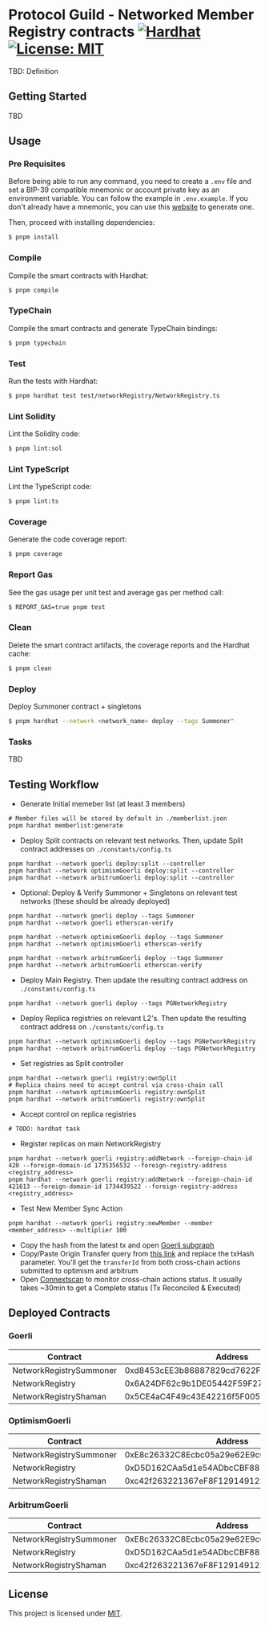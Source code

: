 # Protocol Guild - Networked Member Registry contracts [![Hardhat][hardhat-badge]][hardhat] [![License: MIT][license-badge]][license]

[hardhat]: https://hardhat.org/
[hardhat-badge]: https://img.shields.io/badge/Built%20with-Hardhat-FFDB1C.svg
[license]: https://opensource.org/licenses/MIT
[license-badge]: https://img.shields.io/badge/License-MIT-blue.svg

TBD: Definition

## Getting Started

TBD

## Usage

### Pre Requisites

Before being able to run any command, you need to create a `.env` file and set a BIP-39 compatible mnemonic or account private key as an
environment variable. You can follow the example in `.env.example`. If you don't already have a mnemonic, you can use
this [website](https://iancoleman.io/bip39/) to generate one.

Then, proceed with installing dependencies:

```sh
$ pnpm install
```

### Compile

Compile the smart contracts with Hardhat:

```sh
$ pnpm compile
```

### TypeChain

Compile the smart contracts and generate TypeChain bindings:

```sh
$ pnpm typechain
```

### Test

Run the tests with Hardhat:

```sh
$ pnpm hardhat test test/networkRegistry/NetworkRegistry.ts
```

### Lint Solidity

Lint the Solidity code:

```sh
$ pnpm lint:sol
```

### Lint TypeScript

Lint the TypeScript code:

```sh
$ pnpm lint:ts
```

### Coverage

Generate the code coverage report:

```sh
$ pnpm coverage
```

### Report Gas

See the gas usage per unit test and average gas per method call:

```sh
$ REPORT_GAS=true pnpm test
```

### Clean

Delete the smart contract artifacts, the coverage reports and the Hardhat cache:

```sh
$ pnpm clean
```

### Deploy

Deploy Summoner contract + singletons

```sh
$ pnpm hardhat --network <network_name> deploy --tags Summoner"
```

### Tasks

TBD

## Testing Workflow

* Generate Initial memeber list (at least 3 members)

```
# Member files will be stored by default in ./memberlist.json
pnpm hardhat memberlist:generate
```

* Deploy Split contracts on relevant test networks. Then, update Split contract addresses on `./constants/config.ts`

```
pnpm hardhat --network goerli deploy:split --controller
pnpm hardhat --network optimismGoerli deploy:split --controller
pnpm hardhat --network arbitrumGoerli deploy:split --controller
```

* Optional: Deploy & Verify Summoner + Singletons on relevant test networks (these should be already deployed)

```
pnpm hardhat --network goerli deploy --tags Summoner
pnpm hardhat --network goerli etherscan-verify

pnpm hardhat --network optimismGoerli deploy --tags Summoner
pnpm hardhat --network optimismGoerli etherscan-verify

pnpm hardhat --network arbitrumGoerli deploy --tags Summoner
pnpm hardhat --network arbitrumGoerli etherscan-verify
```

* Deploy Main Registry. Then update the resulting contract address on `./constants/config.ts`

```
pnpm hardhat --network goerli deploy --tags PGNetworkRegistry
```

* Deploy Replica registries on relevant L2's. Then update the resulting contract address on `./constants/config.ts`

```
pnpm hardhat --network optimismGoerli deploy --tags PGNetworkRegistry
pnpm hardhat --network arbitrumGoerli deploy --tags PGNetworkRegistry
```

* Set registries as Split controller

```
pnpm hardhat --network goerli registry:ownSplit
# Replica chains need to accept control via cross-chain call
pnpm hardhat --network optimismGoerli registry:ownSplit
pnpm hardhat --network arbitrumGoerli registry:ownSplit
```

* Accept control on replica registries

```
# TODO: hardhat task
```

* Register replicas on main NetworkRegistry

```
pnpm hardhat --network goerli registry:addNetwork --foreign-chain-id 420 --foreign-domain-id 1735356532 --foreign-registry-address <registry_address>
pnpm hardhat --network goerli registry:addNetwork --foreign-chain-id 421613 --foreign-domain-id 1734439522 --foreign-registry-address <registry_address>
```

* Test New Member Sync Action

```
pnpm hardhat --network goerli registry:newMember --member <member_address> --multiplier 100
```

* Copy the hash from the latest tx and open [Goerli subgraph](https://thegraph.com/hosted-service/subgraph/connext/nxtp-amarok-runtime-v0-goerli)
* Copy/Paste Origin Transfer query from [this link](https://docs.connext.network/developers/guides/xcall-status) and replace the txHash parameter. You'll get the `transferId` from both cross-chain actions submitted to optimism and arbitrum
* Open [Connextscan]() to monitor cross-chain actions status. It usually takes ~30min to get a Complete status (Tx Reconciled & Executed)

## Deployed Contracts

### Goerli

| Contract                | Address                                    |
| ----------------------  | ------------------------------------------ |
| NetworkRegistrySummoner | 0xd8453cEE3b86887829cd7622FDD39187DE8e8261 |
| NetworkRegistry         | 0x6A24DF62c9b1DE05442F59F2718ed2e6Ee6C3872 |
| NetworkRegistryShaman   | 0x5CE4aC4F49c43E42216f5F00503EF6c6EE672bFF |

### OptimismGoerli

| Contract                | Address                                    |
| ----------------------  | ------------------------------------------ |
| NetworkRegistrySummoner | 0xE8c26332C8Ecbc05a29e62E9c6bc3578EC82090f |
| NetworkRegistry         | 0xD5D162CAa5d1e54ADbcCBF881FB92F8C40f3343a |
| NetworkRegistryShaman   | 0xc42f263221367eF8F1291491223652AcF44bfB24 |

### ArbitrumGoerli

| Contract                | Address                                    |
| ----------------------  | ------------------------------------------ |
| NetworkRegistrySummoner | 0xE8c26332C8Ecbc05a29e62E9c6bc3578EC82090f |
| NetworkRegistry         | 0xD5D162CAa5d1e54ADbcCBF881FB92F8C40f3343a |
| NetworkRegistryShaman   | 0xc42f263221367eF8F1291491223652AcF44bfB24 |

## License

This project is licensed under [MIT](LICENSE.md).
